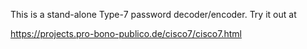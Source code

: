 This is a stand-alone Type-7 password decoder/encoder. Try it out at

https://projects.pro-bono-publico.de/cisco7/cisco7.html
